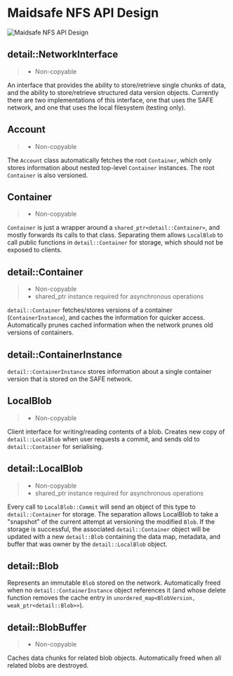 # Maidsafe NFS API Design #
![Maidsafe NFS API Design](https://rawgit.com/vtnerd/MaidSafe-Network-Filesystem/api_docs/docs/design.svg)

## detail::NetworkInterface ##
> * Non-copyable

An interface that provides the ability to store/retrieve single chunks of data, and the ability to store/retrieve structured data version objects. Currently there are two implementations of this interface, one that uses the SAFE network, and one that uses the local filesystem (testing only).

## Account ##
> * Non-copyable

The `Account` class automatically fetches the root `Container`, which only stores information about nested top-level `Container` instances. The root `Container` is also versioned.

## Container ##
> * Non-copyable

`Container` is just a wrapper around a `shared_ptr<detail::Container>`, and mostly forwards its calls to that class. Separating them allows `LocalBlob` to call public functions in `detail::Container` for storage, which should not be exposed to clients.

## detail::Container ##
> * Non-copyable
> * shared_ptr instance required for asynchronous operations

`detail::Container` fetches/stores versions of a container (`ContainerInstance`), and caches the information for quicker access. Automatically prunes cached information when the network prunes old versions of containers.

## detail::ContainerInstance ##
`detail::ContainerInstance` stores information about a single container version that is stored on the SAFE network.

## LocalBlob ##
> * Non-copyable

Client interface for writing/reading contents of a blob. Creates new copy of `detail::LocalBlob` when user requests a commit, and sends old to `detail::Container` for serialising.

## detail::LocalBlob ##
> * Non-copyable
> * shared_ptr instance required for asynchronous operations

Every call to `LocalBlob::Commit` will send an object of this type to `detail::Container` for storage. The separation allows LocalBlob to take a "snapshot" of the current attempt at versioning the modified `Blob`. If the storage is successful, the associated `detail::Container` object will be updated with a new `detail::Blob` containing the data map, metadata, and buffer that was owner by the `detail::LocalBlob` object.

## detail::Blob ##
Represents an immutable `Blob` stored on the network. Automatically freed when no `detail::ContainerInstance` object references it (and whose delete function removes the cache entry in `unordered_map<BlobVersion, weak_ptr<detail::Blob>>`).

## detail::BlobBuffer ##
> * Non-copyable

Caches data chunks for related blob objects. Automatically freed when all related blobs are destroyed.
